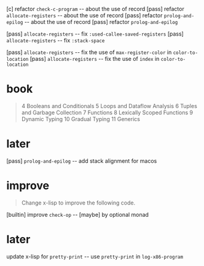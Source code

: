 [c] refactor `check-c-program` -- about the use of record
[pass] refactor `allocate-registers` -- about the use of record
[pass] refactor `prolog-and-epilog` -- about the use of record
[pass] refactor `prolog-and-epilog`

[pass] `allocate-registers` -- fix `:used-callee-saved-registers`
[pass] `allocate-registers` -- fix `:stack-space`

[pass] `allocate-registers` -- fix the use of `max-register-color` in `color-to-location`
[pass] `allocate-registers` -- fix the use of `index` in `color-to-location`

# book

> 4 Booleans and Conditionals
> 5 Loops and Dataflow Analysis
> 6 Tuples and Garbage Collection
> 7 Functions
> 8 Lexically Scoped Functions
> 9 Dynamic Typing
> 10 Gradual Typing
> 11 Generics

# later

[pass] `prolog-and-epilog` -- add stack alignment for macos

# improve

> Change x-lisp to improve the following code.

[builtin] improve `check-op` -- [maybe] by optional monad

# later

update x-lisp for `pretty-print` -- use `pretty-print` in `log-x86-program`
